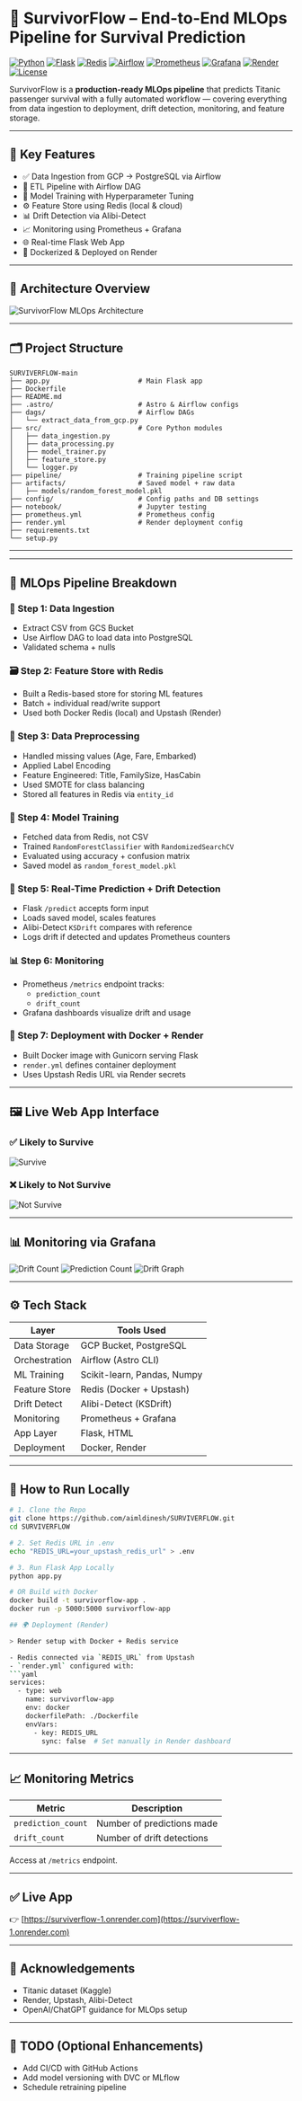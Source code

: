 # 🚀 SurvivorFlow – End-to-End MLOps Pipeline for Survival Prediction

[![Python](https://img.shields.io/badge/Python-3.10-blue?logo=python)](https://www.python.org/)
[![Flask](https://img.shields.io/badge/Flask-Web_App-lightgrey?logo=flask)](https://flask.palletsprojects.com/)
[![Redis](https://img.shields.io/badge/Redis-Upstash-red?logo=redis)](https://upstash.com/)
[![Airflow](https://img.shields.io/badge/Airflow-Orchestration-blue?logo=apacheairflow)](https://airflow.apache.org/)
[![Prometheus](https://img.shields.io/badge/Monitoring-Prometheus-orange?logo=prometheus)](https://prometheus.io/)
[![Grafana](https://img.shields.io/badge/Grafana-Dashboard-orange?logo=grafana)](https://grafana.com/)
[![Render](https://img.shields.io/badge/Deployed-Render-success?logo=render)](https://surviverflow-1.onrender.com)
[![License](https://img.shields.io/badge/License-MIT-green)](LICENSE)

SurvivorFlow is a **production-ready MLOps pipeline** that predicts Titanic passenger survival with a fully automated workflow — covering everything from data ingestion to deployment, drift detection, monitoring, and feature storage.

---

## 📌 Key Features

- ✅ Data Ingestion from GCP → PostgreSQL via Airflow
- 🔧 ETL Pipeline with Airflow DAG
- 🧠 Model Training with Hyperparameter Tuning
- ⚙️ Feature Store using Redis (local & cloud)
- 📊 Drift Detection via Alibi-Detect
- 📈 Monitoring using Prometheus + Grafana
- 🌐 Real-time Flask Web App
- 🐳 Dockerized & Deployed on Render

---

## 🧱 Architecture Overview

![SurvivorFlow MLOps Architecture](https://raw.githubusercontent.com/aimldinesh/SURVIVERFLOW/main/Images/architecture/SurvivorFlow_Architecture.png)

---

## 🗂️ Project Structure

```
SURVIVERFLOW-main
├── app.py                      # Main Flask app
├── Dockerfile
├── README.md
├── .astro/                     # Astro & Airflow configs
├── dags/                       # Airflow DAGs
│   └── extract_data_from_gcp.py
├── src/                        # Core Python modules
│   ├── data_ingestion.py
│   ├── data_processing.py
│   ├── model_trainer.py
│   ├── feature_store.py
│   └── logger.py
├── pipeline/                   # Training pipeline script
├── artifacts/                  # Saved model + raw data
│   ├── models/random_forest_model.pkl
├── config/                     # Config paths and DB settings
├── notebook/                   # Jupyter testing
├── prometheus.yml              # Prometheus config
├── render.yml                  # Render deployment config
├── requirements.txt
└── setup.py
```

---


---

## 🔄 MLOps Pipeline Breakdown

### 🧮 Step 1: Data Ingestion

- Extract CSV from GCS Bucket
- Use Airflow DAG to load data into PostgreSQL
- Validated schema + nulls

### 🗃️ Step 2: Feature Store with Redis

- Built a Redis-based store for storing ML features
- Batch + individual read/write support
- Used both Docker Redis (local) and Upstash (Render)

### 🧼 Step 3: Data Preprocessing

- Handled missing values (Age, Fare, Embarked)
- Applied Label Encoding
- Feature Engineered: Title, FamilySize, HasCabin
- Used SMOTE for class balancing
- Stored all features in Redis via `entity_id`

### 🧠 Step 4: Model Training

- Fetched data from Redis, not CSV
- Trained `RandomForestClassifier` with `RandomizedSearchCV`
- Evaluated using accuracy + confusion matrix
- Saved model as `random_forest_model.pkl`

### 🔮 Step 5: Real-Time Prediction + Drift Detection

- Flask `/predict` accepts form input
- Loads saved model, scales features
- Alibi-Detect `KSDrift` compares with reference
- Logs drift if detected and updates Prometheus counters

### 📊 Step 6: Monitoring

- Prometheus `/metrics` endpoint tracks:
  - `prediction_count`
  - `drift_count`
- Grafana dashboards visualize drift and usage

### 🚀 Step 7: Deployment with Docker + Render

- Built Docker image with Gunicorn serving Flask
- `render.yml` defines container deployment
- Uses Upstash Redis URL via Render secrets

---

## 🖼️ Live Web App Interface

### ✅ Likely to Survive  
![Survive](https://raw.githubusercontent.com/aimldinesh/SURVIVERFLOW/main/Images/Prediction_output/Survive.PNG)

### ❌ Likely to Not Survive  
![Not Survive](https://raw.githubusercontent.com/aimldinesh/SURVIVERFLOW/main/Images/Prediction_output/Not_Survive.PNG)

---

## 📊 Monitoring via Grafana

![Drift Count](https://raw.githubusercontent.com/aimldinesh/SURVIVERFLOW/main/Images/Grafana/grafana_drift_count.PNG)
![Prediction Count](https://raw.githubusercontent.com/aimldinesh/SURVIVERFLOW/main/Images/Grafana/grafana_prediction_count.PNG)
![Drift Graph](https://raw.githubusercontent.com/aimldinesh/SURVIVERFLOW/main/Images/Grafana/grafana_drift_count_graph_2.PNG)

---

## ⚙️ Tech Stack

| Layer          | Tools Used                              |
|----------------|------------------------------------------|
| Data Storage   | GCP Bucket, PostgreSQL                   |
| Orchestration  | Airflow (Astro CLI)                      |
| ML Training    | Scikit-learn, Pandas, Numpy              |
| Feature Store  | Redis (Docker + Upstash)                 |
| Drift Detect   | Alibi-Detect (KSDrift)                   |
| Monitoring     | Prometheus + Grafana                     |
| App Layer      | Flask, HTML                              |
| Deployment     | Docker, Render                           |

---

## 🔧 How to Run Locally

```bash
# 1. Clone the Repo
git clone https://github.com/aimldinesh/SURVIVERFLOW.git
cd SURVIVERFLOW

# 2. Set Redis URL in .env
echo "REDIS_URL=your_upstash_redis_url" > .env

# 3. Run Flask App Locally
python app.py

# OR Build with Docker
docker build -t survivorflow-app .
docker run -p 5000:5000 survivorflow-app

## 🌍 Deployment (Render)

> Render setup with Docker + Redis service

- Redis connected via `REDIS_URL` from Upstash
- `render.yml` configured with:
```yaml
services:
  - type: web
    name: survivorflow-app
    env: docker
    dockerfilePath: ./Dockerfile
    envVars:
      - key: REDIS_URL
        sync: false  # Set manually in Render dashboard
```

---

## 📈 Monitoring Metrics

| Metric            | Description                        |
|-------------------|------------------------------------|
| `prediction_count`| Number of predictions made         |
| `drift_count`     | Number of drift detections         |

Access at `/metrics` endpoint.

---

## ✅ Live App

👉 [https://surviverflow-1.onrender.com](https://surviverflow-1.onrender.com)

---

## 📣 Acknowledgements

- Titanic dataset (Kaggle)
- Render, Upstash, Alibi-Detect
- OpenAI/ChatGPT guidance for MLOps setup

---

## 📌 TODO (Optional Enhancements)

- Add CI/CD with GitHub Actions
- Add model versioning with DVC or MLflow
- Schedule retraining pipeline
